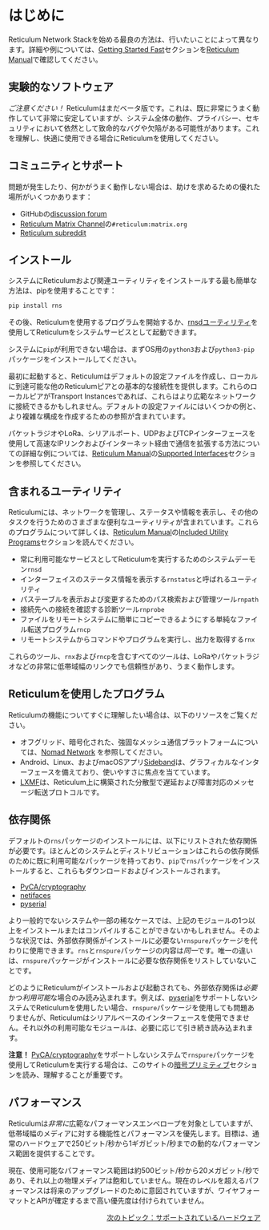 # はじめに
Reticulum Network Stackを始める最良の方法は、行いたいことによって異なります。詳細や例については、[Getting Started Fast](manual/gettingstartedfast.html)セクションを[Reticulum Manual](manual/index.html)で確認してください。

## 実験的なソフトウェア
*ご注意ください！* Reticulumはまだベータ版です。これは、既に非常にうまく動作していて非常に安定していますが、システム全体の動作、プライバシー、セキュリティにおいて依然として致命的なバグや欠陥がある可能性があります。これを理解し、快適に使用できる場合にReticulumを使用してください。

## コミュニティとサポート
問題が発生したり、何かがうまく動作しない場合は、助けを求めるための優れた場所がいくつかあります：

- GitHubの[discussion forum](https://github.com/markqvist/Reticulum/discussions)
- [Reticulum Matrix Channel](element://room/!TRaVWNnQhAbvuiSnEK%3Amatrix.org?via=matrix.org)の`#reticulum:matrix.org`
- [Reticulum subreddit](https://reddit.com/r/reticulum)

## インストール
システムにReticulumおよび関連ユーティリティをインストールする最も簡単な方法は、pipを使用することです：

```bash
pip install rns
```

その後、Reticulumを使用するプログラムを開始するか、[rnsdユーティリティ](manual/using.html#the-rnsd-utility)を使用してReticulumをシステムサービスとして起動できます。

システムに`pip`が利用できない場合は、まずOS用の`python3`および`python3-pip`パッケージをインストールしてください。

最初に起動すると、Reticulumはデフォルトの設定ファイルを作成し、ローカルに到達可能な他のReticulumピアとの基本的な接続性を提供します。これらのローカルピアがTransport Instancesであれば、これらはより広範なネットワークに接続できるかもしれません。デフォルトの設定ファイルにはいくつかの例と、より複雑な構成を作成するための参照が含まれています。

パケットラジオやLoRa、シリアルポート、UDPおよびTCPインターフェースを使用して高速なIPリンクおよびインターネット経由で通信を拡張する方法についての詳細な例については、[Reticulum Manual](manual/index.html)の[Supported Interfaces](manual/interfaces.html)セクションを参照してください。

## 含まれるユーティリティ
Reticulumには、ネットワークを管理し、ステータスや情報を表示し、その他のタスクを行うためのさまざまな便利なユーティリティが含まれています。これらのプログラムについて詳しくは、[Reticulum Manual](manual/index.html)の[Included Utility Programs](manual/using.html#included-utility-programs)セクションを読んでください。

- 常に利用可能なサービスとしてReticulumを実行するためのシステムデーモン`rnsd`
- インターフェイスのステータス情報を表示する`rnstatus`と呼ばれるユーティリティ
- パステーブルを表示および変更するためのパス検索および管理ツール`rnpath`
- 接続先への接続を確認する診断ツール`rnprobe`
- ファイルをリモートシステムに簡単にコピーできるようにする単純なファイル転送プログラム`rncp`
- リモートシステムからコマンドやプログラムを実行し、出力を取得する`rnx`

これらのツール、`rnx`および`rncp`を含むすべてのツールは、LoRaやパケットラジオなどの非常に低帯域幅のリンクでも信頼性があり、うまく動作します。

## Reticulumを使用したプログラム
Reticulumの機能についてすぐに理解したい場合は、以下のリソースをご覧ください。

- オフグリッド、暗号化された、強固なメッシュ通信プラットフォームについては、[Nomad Network](https://github.com/markqvist/NomadNet) を参照してください。
- Android、Linux、およびmacOSアプリ[Sideband](https://github.com/markqvist/sideband)は、グラフィカルなインターフェースを備えており、使いやすさに焦点を当てています。
- [LXMF](https://github.com/markqvist/lxmf)は、Reticulum上に構築された分散型で遅延および障害対応のメッセージ転送プロトコルです。

## 依存関係
デフォルトの`rns`パッケージのインストールには、以下にリストされた依存関係が必要です。ほとんどのシステムとディストリビューションはこれらの依存関係のために既に利用可能なパッケージを持っており、`pip`で`rns`パッケージをインストールすると、これらもダウンロードおよびインストールされます。

- [PyCA/cryptography](https://github.com/pyca/cryptography)
- [netifaces](https://github.com/al45tair/netifaces)
- [pyserial](https://github.com/pyserial/pyserial)

より一般的でないシステムや一部の稀なケースでは、上記のモジュールの1つ以上をインストールまたはコンパイルすることができないかもしれません。そのような状況では、外部依存関係がインストールに必要ない`rnspure`パッケージを代わりに使用できます。`rns`と`rnspure`パッケージの内容は*同一*です。唯一の違いは、`rnspure`パッケージがインストールに必要な依存関係をリストしていないことです。

どのようにReticulumがインストールおよび起動されても、外部依存関係は*必要*かつ*利用可能*な場合のみ読み込まれます。例えば、[pyserial](https://github.com/pyserial/pyserial)をサポートしないシステムでReticulumを使用したい場合、`rnspure`パッケージを使用しても問題ありませんが、Reticulumはシリアルベースのインターフェースを使用できません。それ以外の利用可能なモジュールは、必要に応じて引き続き読み込まれます。

**注意！** [PyCA/cryptography](https://github.com/pyca/cryptography)をサポートしないシステムで`rnspure`パッケージを使用してReticulumを実行する場合は、このサイトの[暗号プリミティブ](crypto.html)セクションを読み、理解することが重要です。

## パフォーマンス
Reticulumは*非常に*広範なパフォーマンスエンベロープを対象としていますが、低帯域幅のメディアに対する機能性とパフォーマンスを優先します。目標は、通常のハードウェアで250ビット/秒から1ギガビット/秒までの動的なパフォーマンス範囲を提供することです。

現在、使用可能なパフォーマンス範囲は約500ビット/秒から20メガビット/秒であり、それ以上の物理メディアは飽和していません。現在のレベルを超えるパフォーマンスは将来のアップグレードのために意図されていますが、ワイヤフォーマットとAPIが確定するまで高い優先度は付けられていません。

<p align="right"><a href="hardware_jp.html">次のトピック：サポートされているハードウェア</a></p>